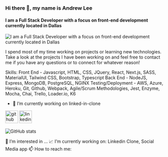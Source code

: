 ### Hi there 👋, my name is Andrew Lee
#### I am a Full Stack Developer with a focus on front-end development currently located in Dallas
![I am a Full Stack Developer with a focus on front-end development currently located in Dallas](https://camo.githubusercontent.com/5fef61961e300c965fa50183c87455fefcde9146d831a4fe8fae4acaf76d9d13/68747470733a2f2f7777772e7468657370727563652e636f6d2f74686d622f384a4b52636e376a3168414c3371622d76484f3951756c724a78673d2f363030783435302f66696c746572733a6e6f5f75707363616c6528293a6d61785f627974657328313530303030293a73747269705f69636328292f53746f636b73795f74787035363136316137355053303330305f536d616c6c5f313933313437302d30643238653663656438633734623163613762383135623038656137653961642e6a7067)

I spend most of my time working on projects or learning new technologies. 
Take a look at the projects I have been working on and feel free to contact me if you have any questions or to connect for whatever reason!

Skills: Front End - Javascript, HTML, CSS, JQuery, React, Next.js, SASS, MaterialUI, Tailwind CSS, Bootstrap, Typescript  Back End - NodeJS, Express, MongoDB, PostgreSQL, NGINX  Testing/Deployment - AWS, Azure, Heroku, Git, Github, Webpack, Agile/Scrum Methodologies, Jest, Enzyme, Mocha, Chai, Trello, Loader.io, K6

- 🔭 I’m currently working on linked-in-clone 


[<img src='https://cdn.jsdelivr.net/npm/simple-icons@3.0.1/icons/github.svg' alt='github' height='40'>](https://github.com/andrewjetlee)  [<img src='https://cdn.jsdelivr.net/npm/simple-icons@3.0.1/icons/linkedin.svg' alt='linkedin' height='40'>](https://www.linkedin.com/in/andrewjetlee/)  

![GitHub stats](https://github-readme-stats.vercel.app/api?username=andrewjetlee&show_icons=true)  


👀 I’m interested in ...
📈 I’m currently working on: Linkedin Clone, Social Media app
📫 How to reach me: 

<!---
AndrewJetLee/AndrewJetLee is a ✨ special ✨ repository because its `README.md` (this file) appears on your GitHub profile.
You can click the Preview link to take a look at your changes.
--->
